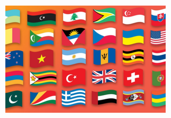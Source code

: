 [![Watch the video](https://github.com/EMSMoreno/ProjetoPaises_WinForms/raw/master/Resources/countries.jpg)](https://www.youtube.com/watch?v=ZheNWE1eaK0&ab)
